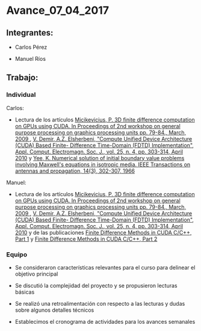 # Avance_07_04_2017

## Integrantes:

* Carlos Pérez

* Manuel Ríos

## Trabajo:

### Individual

Carlos:

- Lectura de los artículos [Micikevicius, P. 3D finite difference computation on GPUs using CUDA. In Proceedings of 2nd workshop on general purpose processing on graphics processing units pp. 79-84., March, 2009 ](https://drive.google.com/open?id=0B1GlF2qCvHCXa0JYWHBNcVdmSUk), [V. Demir, A.Z. Elsherbeni, "Compute Unified Device Architecture (CUDA) Based Finite- Difference Time-Domain (FDTD) Implementation", Appl. Comput. Electromagn. Soc. J., vol. 25, n. 4, pp. 303-314, April 2010](https://drive.google.com/open?id=0B1GlF2qCvHCXUlk5NUx1THNxczQ) y [Yee, K. Numerical solution of initial boundary value problems involving Maxwell's equations in isotropic media. IEEE Transactions on antennas and propagation, 14(3), 302-307, 1966](https://drive.google.com/open?id=0B1GlF2qCvHCXMkJSWHdhSkFFRFE)


Manuel: 

- Lectura de los artículos [Micikevicius, P. 3D finite difference computation on GPUs using CUDA. In Proceedings of 2nd workshop on general purpose processing on graphics processing units pp. 79-84., March, 2009 ](https://drive.google.com/open?id=0B1GlF2qCvHCXa0JYWHBNcVdmSUk), [V. Demir, A.Z. Elsherbeni, "Compute Unified Device Architecture (CUDA) Based Finite- Difference Time-Domain (FDTD) Implementation", Appl. Comput. Electromagn. Soc. J., vol. 25, n. 4, pp. 303-314, April 2010](https://drive.google.com/open?id=0B1GlF2qCvHCXUlk5NUx1THNxczQ) y de las publicaciones [Finite Difference Methods in CUDA C/C++, Part 1](https://devblogs.nvidia.com/parallelforall/finite-difference-methods-cuda-cc-part-1/)
y [Finite Difference Methods in CUDA C/C++, Part 2](https://devblogs.nvidia.com/parallelforall/finite-difference-methods-cuda-c-part-2/)


### Equipo

- Se consideraron características relevantes para el curso para delinear el objetivo principal

- Se discutió la complejidad del proyecto y se propusieron lecturas básicas

- Se realizó una retroalimentación con respecto a las lecturas y dudas sobre algunos detalles técnicos

- Establecimos el cronograma de actividades para los avances semanales
